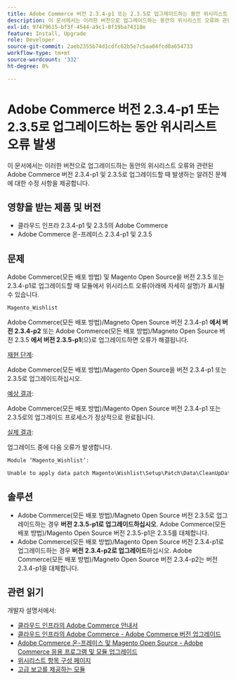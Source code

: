 ```yaml
---
title: Adobe Commerce 버전 2.3.4-p1 또는 2.3.5로 업그레이드하는 동안 위시리스트 오류 발생
description: 이 문서에서는 이러한 버전으로 업그레이드하는 동안의 위시리스트 오류와 관련된 Adobe Commerce 버전 2.3.4-p1 및 2.3.5로 업그레이드할 때 발생하는 알려진 문제에 대한 수정 사항을 제공합니다.
exl-id: 97479615-bf3f-4544-a9c1-8f19ba74318e
feature: Install, Upgrade
role: Developer
source-git-commit: 2aeb2355b74d1cdfc62b5e7c5aa04fcd0a654733
workflow-type: tm+mt
source-wordcount: '332'
ht-degree: 0%

---
```


# Adobe Commerce 버전 2.3.4-p1 또는 2.3.5로 업그레이드하는 동안 위시리스트 오류 발생

이 문서에서는 이러한 버전으로 업그레이드하는 동안의 위시리스트 오류와 관련된 Adobe Commerce 버전 2.3.4-p1 및 2.3.5로 업그레이드할 때 발생하는 알려진 문제에 대한 수정 사항을 제공합니다.

## 영향을 받는 제품 및 버전

* 클라우드 인프라 2.3.4-p1 및 2.3.5의 Adobe Commerce
* Adobe Commerce 온-프레미스 2.3.4-p1 및 2.3.5

## 문제

Adobe Commerce(모든 배포 방법) 및 Magento Open Source을 버전 2.3.5 또는 2.3.4-p1로 업그레이드할 때 모듈에서 위시리스트 오류(아래에 자세히 설명)가 표시될 수 있습니다.

```php
Magento_Wishlist
```

Adobe Commerce(모든 배포 방법)/Magneto Open Source 버전 2.3.4-p1 **에서 버전 2.3.4-p2** 또는 Adobe Commerce(모든 배포 방법)/Magneto Open Source 버전 2.3.5 **에서 버전 2.3.5-p1**(으)로 업그레이드하면 오류가 해결됩니다.

<u>재현 단계</u>:

Adobe Commerce(모든 배포 방법)/Magento Open Source을 버전 2.3.4-p1 또는 2.3.5로 업그레이드하십시오.

<u>예상 결과</u>:

Adobe Commerce(모든 배포 방법)/Magento Open Source 버전 2.3.4-p1 또는 2.3.5로의 업그레이드 프로세스가 정상적으로 완료됩니다.

<u>실제 결과</u>:

업그레이드 중에 다음 오류가 발생합니다.

```php
Module ‘Magento_Wishlist’:

Unable to apply data patch Magento\Wishlist\Setup\Patch\Data\CleanUpData for module Magento_Wishlist. Original exception message: Unable to unserialize value. Error: Syntax error
```

## 솔루션

* Adobe Commerce(모든 배포 방법)/Magneto Open Source 버전 2.3.5로 업그레이드하는 경우 **버전 2.3.5-p1로 업그레이드하십시오**. Adobe Commerce(모든 배포 방법)/Magento Open Source 버전 2.3.5-p1은 2.3.5를 대체합니다.
* Adobe Commerce(모든 배포 방법)/Magento Open Source 버전 2.3.4-p1로 업그레이드하는 경우 **버전 2.3.4-p2로 업그레이드**&#x200B;하십시오. Adobe Commerce(모든 배포 방법)/Magneto Open Source 버전 2.3.4-p2는 버전 2.3.4-p1을 대체합니다.

## 관련 읽기

개발자 설명서에서:

* [클라우드 인프라의 Adobe Commerce 안내서](https://experienceleague.adobe.com/ko/docs/commerce-cloud-service/user-guide/overview)
* [클라우드 인프라의 Adobe Commerce - Adobe Commerce 버전 업그레이드](https://experienceleague.adobe.com/ko/docs/commerce-cloud-service/user-guide/develop/upgrade/commerce-version)
* [Adobe Commerce 온-프레미스 및 Magento Open Source - Adobe Commerce 응용 프로그램 및 모듈 업그레이드](https://experienceleague.adobe.com/ko/docs/commerce-operations/upgrade-guide/overview)
* [위시리스트 항목 구성 페이지](https://developer.adobe.com/commerce/frontend-core/guide/layouts/product-layouts/#wishlist-item-configure-page)
* [고급 보고를 제공하는 모듈](https://developer.adobe.com/commerce/php/development/advanced-reporting/modules/)
